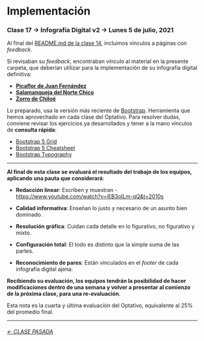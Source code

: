 # Implementación

###  Clase 17 → Infografía Digital v2 → Lunes 5 de julio, 2021

Al final del [README.md de la clase 14](https://github.com/profesorfaco/dno075-2021-1/tree/main/clase-14#avances), incluimos vínculos a páginas con *feedback*.

Si revisaban su *feedback*, encontraban vínculo al material en la presente carpeta, que deberían utilizar para la implementación de su infografía digital definitiva:

- **[Picaflor de Juan Fernández](https://profesorfaco.github.io/dno075-2021-1/clase-17/implementacion-picaflor/index.html)**
- **[Salamanqueja del Norte Chico](https://profesorfaco.github.io/dno075-2021-1/clase-17/implementacion-salamanqueja/index.html)**
- **[Zorro de Chiloé](https://profesorfaco.github.io/dno075-2021-1/clase-17/implementacion-zorro/index.html)**

Lo preparado, usa la versión más reciente de [Bootstrap](https://getbootstrap.com/). Herramienta que hemos aprovechado en cada clase del Optativo. Para resolver dudas, conviene revisar los ejercicios ya desarrollados y tener a la mano vínculos de **consulta rápida**:

- [Bootstrap 5 Grid](https://getbootstrap.com/docs/5.0/examples/grid/)
- [Bootstrap 5 Cheatsheet](https://getbootstrap.com/docs/5.0/examples/cheatsheet/)
- [Bootstrap Typography](https://www.tutorialrepublic.com/twitter-bootstrap-tutorial/bootstrap-typography.php)

- - - - - - - - - 

**Al final de esta clase se evaluará el resultado del trabajo de los equipos, aplicando una pauta que considerará**:

- **Redacción linear**: Escriben y muestran - https://www.youtube.com/watch?v=iEB3oILm-qQ&t=2010s

- **Calidad informativa**: Enseñan lo justo y necesario de un asunto bien dominado.

- **Resolución gráfica**: Cuidan cada detalle en lo figurativo, no figurativo y mixto.

- **Configuración total**: El todo es distinto que la simple suma de las partes.

- **Reconocimiento de pares**: Están vinculados en el *footer* de cada infografía digital ajena.

**Recibiendo su evaluación, los equipos tendrán la posibilidad de hacer modificaciones dentro de una semana y volver a presentar al comienzo de la próxima clase, para una re-evaluación**. 

Esta nota es la cuarta y última evaluación del Optativo, equivalente al 25% del promedio final.

- - - - - - - - - - -

###### [← CLASE PASADA](https://github.com/profesorfaco/dno075-2021/tree/main/clase-14)
